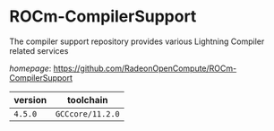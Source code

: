 # ROCm-CompilerSupport

The compiler support repository provides various Lightning Compiler related services

*homepage*: <https://github.com/RadeonOpenCompute/ROCm-CompilerSupport>

version | toolchain
--------|----------
``4.5.0`` | ``GCCcore/11.2.0``
